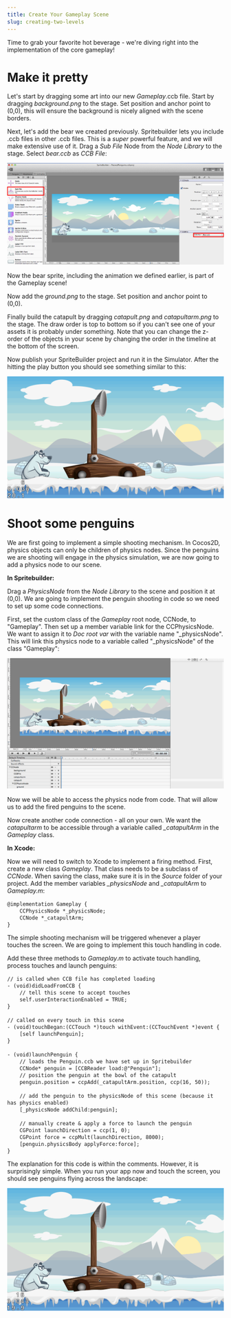 ```yaml
---
title: Create Your Gameplay Scene
slug: creating-two-levels
---
```


Time to grab your favorite hot beverage - we're diving right into the
implementation of the core gameplay!

Make it pretty
==============

Let's start by dragging some art into our new *Gameplay*.ccb file. Start
by dragging *background.png* to the stage. Set position and anchor point
to (0,0), this will ensure the background is nicely aligned with the
scene borders.

Next, let's add the bear we created previously. Spritebuilder lets you
include .ccb files in other .ccb files. This is a *super* powerful
feature, and we will make extensive use of it. Drag a *Sub File* Node
from the *Node Library* to the stage. Select *bear.ccb* as *CCB File*:

![image](./Spritebuilder_SubCCBFile.png)

Now the bear sprite, including the animation we defined earlier, is part
of the Gameplay scene!

Now add the *ground.png* to the stage. Set position and anchor point to
(0,0).

Finally build the catapult by dragging *catapult.png* and
*catapultarm.png* to the stage. The draw order is top to bottom so if
you can't see one of your assets it is probably under something. Note
that you can change the z-order of the objects in your scene by changing
the order in the timeline at the bottom of the screen.

Now publish your SpriteBuilder project and run it in the Simulator.
After the hitting the play button you should see something similar to
this:

![image](./Gameplay1.gif)

Shoot some penguins
===================

We are first going to implement a simple shooting mechanism. In Cocos2D,
physics objects can only be children of physics nodes. Since the
penguins we are shooting will engage in the physics simulation, we are
now going to add a physics node to our scene.

**In Spritebuilder:**

Drag a *PhysicsNode* from the *Node Library* to the scene and position
it at (0,0). We are going to implement the penguin shooting in code so
we need to set up some code connections.

First, set the custom class of the *Gameplay* root node, CCNode, to
"Gameplay". Then set up a member variable link for the CCPhysicsNode. We
want to assign it to *Doc root var* with the variable name
"\_physicsNode". This will link this physics node to a variable called
"\_physicsNode" of the class "Gameplay":

![image](./Physic_CodeOutlets.gif)

Now we will be able to access the physics node from code. That will
allow us to add the fired penguins to the scene.

Now create another code connection - all on your own. We want the
*catapultarm* to be accessible through a variable called *\_catapultArm*
in the *Gameplay* class.

**In Xcode:**

Now we will need to switch to Xcode to implement a firing method. First,
create a new class *Gameplay*. That class needs to be a subclass of
*CCNode*. When saving the class, make sure it is in the *Source* folder
of your project. Add the member variables *\_physicsNode* and
*\_catapultArm* to *Gameplay.m*:

    @implementation Gameplay {
        CCPhysicsNode *_physicsNode;
        CCNode *_catapultArm;
    }

The simple shooting mechanism will be triggered whenever a player
touches the screen. We are going to implement this touch handling in
code.

Add these three methods to *Gameplay.m* to activate touch handling,
process touches and launch penguins:

    // is called when CCB file has completed loading
    - (void)didLoadFromCCB {
        // tell this scene to accept touches
        self.userInteractionEnabled = TRUE;
    }

    // called on every touch in this scene
    - (void)touchBegan:(CCTouch *)touch withEvent:(CCTouchEvent *)event {
        [self launchPenguin];
    }

    - (void)launchPenguin {
        // loads the Penguin.ccb we have set up in Spritebuilder
        CCNode* penguin = [CCBReader load:@"Penguin"];
        // position the penguin at the bowl of the catapult
        penguin.position = ccpAdd(_catapultArm.position, ccp(16, 50));

        // add the penguin to the physicsNode of this scene (because it has physics enabled)
        [_physicsNode addChild:penguin];

        // manually create & apply a force to launch the penguin
        CGPoint launchDirection = ccp(1, 0);
        CGPoint force = ccpMult(launchDirection, 8000);
        [penguin.physicsBody applyForce:force];
    }

The explanation for this code is within the comments. However, it is
surprisingly simple. When you run your app now and touch the screen, you
should see penguins flying across the landscape:

![image](./FiringPenguins.gif)
